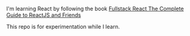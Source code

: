 I'm learning React by following the book [Fullstack React The Complete Guide to ReactJS and Friends](https://www.amazon.com/gp/product/0991344626/ref=oh_aui_detailpage_o01_s00?ie=UTF8&psc=1)

This repo is for experimentation while I learn.
